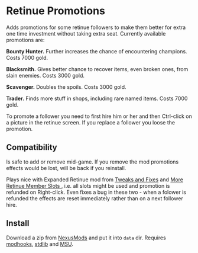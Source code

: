 # Retinue Promotions

Adds promotions for some retinue followers to make them better for extra one time investment without taking extra seat. Currently available promotions are:

**Bounty Hunter.** Further increases the chance of encountering champions. Costs 7000 gold.

**Blacksmith.** Gives better chance to recover items, even broken ones, from slain enemies. Costs 3000 gold.

**Scavenger.** Doubles the spoils. Costs 3000 gold.

**Trader.** Finds more stuff in shops, including rare named items. Costs 7000 gold.

To promote a follower you need to first hire him or her and then Ctrl-click on a picture in the retinue screen. If you replace a follower you loose the promotion.


## Compatibility

Is safe to add or remove mid-game. If you remove the mod promotions effects would be lost, will be back if you reinstall.

Plays nice with Expanded Retinue mod from [Tweaks and Fixes][tnf] and [More Retinue Member Slots
][more-retinue], i.e. all slots might be used and promotion is refunded on Right-click. Even fixes a bug in these two - when a folower is refunded the effects are reset immediately rather than on a next follower hire.


## Install

Download a zip from [NexusMods][] and put it into `data` dir. Requires [modhooks][], [stdlib][] and [MSU][].


[NexusMods]: https://www.nexusmods.com/battlebrothers/mods/...
[modhooks]: https://www.nexusmods.com/battlebrothers/mods/42
[stdlib]: https://www.nexusmods.com/battlebrothers/mods/676
[msu]: https://www.nexusmods.com/battlebrothers/mods/479
[tnf]: https://www.nexusmods.com/battlebrothers/mods/69
[more-retinue]: https://www.nexusmods.com/battlebrothers/mods/281
